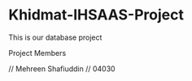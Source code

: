 # Khidmat-IHSAAS-Project

This is our database project

Project Members

// Mehreen Shafiuddin // 04030
